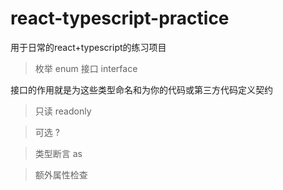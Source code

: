 # react-typescript-practice
用于日常的react+typescript的练习项目


> 枚举 enum
> 接口 interface

接口的作用就是为这些类型命名和为你的代码或第三方代码定义契约

> 只读 readonly

> 可选 ?

> 类型断言 as

> 额外属性检查
